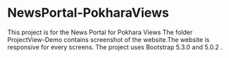 # NewsPortal-PokharaViews
This project is for the News Portal for Pokhara Views
The folder ProjectView-Demo contains screenshot of the website.The website is responsive for every screens.
The project uses Bootstrap 5.3.0 and 5.0.2 .
